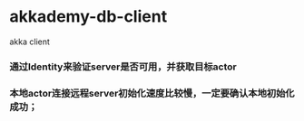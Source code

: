 # akkademy-db-client
akka client 
### 通过Identity来验证server是否可用，并获取目标actor
### 本地actor连接远程server初始化速度比较慢，一定要确认本地初始化成功；

